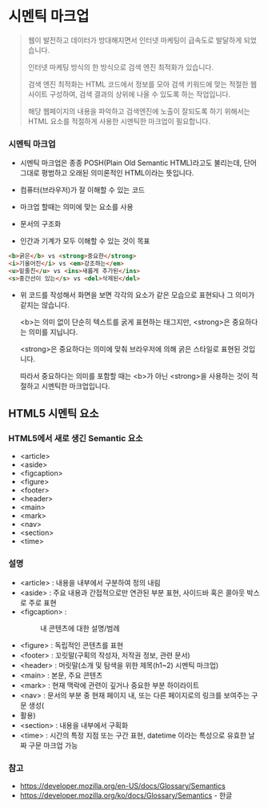 # 시멘틱 마크업

> 웹이 발전하고 데이터가 방대해지면서 인터넷 마케팅이 급속도로 발달하게 되었습니다.
>
> 인터넷 마케팅 방식의 한 방식으로 검색 엔진 최적화가 있습니다.
>
> 검색 엔진 최적화는 HTML 코드에서 정보를 모아 검색 키워드에 맞는 적절한 웹사이트 구성하여, 검색 결과의 상위에 나올 수 있도록 하는 작업입니다.
>
> 해당 웹페이지의 내용을 파악하고 검색엔진에 노출이 잘되도록 하기 위해서는 HTML 요소를 적절하게 사용한 시멘틱한 마크업이 필요합니다. 



### 시멘틱 마크업

+ 시멘틱 마크업은 종종 POSH(Plain Old Semantic HTML)라고도 불리는데, 단어 그대로 평범하고 오래된 의미론적인 HTML이라는 뜻입니다. 

+ 컴퓨터(브라우저)가 잘 이해할 수 있는 코드
+ 마크업 할때는 의미에 맞는 요소를 사용

+ 문서의 구조화
+ 인간과 기계가 모두 이해할 수 있는 것이 목표

~~~html
<b>굵은</b> vs <strong>중요한</strong>
<i>기울어진</i> vs <em>강조하는</em>
<u>밑줄친</u> vs <ins>새롭게 추가된</ins>
<s>중간선이 있는</s> vs <del>삭제된</del>
~~~

+ 위 코드를 작성해서 화면을 보면 각각의 요소가 같은 모습으로 표현되나 그 의미가 같지는 않습니다.

  \<b>는 의미 없이 단순히 텍스트를 굵게 표현하는 태그지만, \<strong>은 중요하다는 의미를 지닙니다.

  \<strong>은 중요하다는 의미에 맞춰 브라우저에 의해 굵은 스타일로 표현된 것입니다.

  따라서 중요하다는 의미를 포함할 때는 \<b>가 아닌 \<strong>을 사용하는 것이 적절하고 시멘틱한 마크업입니다.



## HTML5 시멘틱 요소

### HTML5에서 새로 생긴 Semantic 요소

- \<article>
- \<aside>
- \<figcaption>
- \<figure>
- \<footer>
- \<header>
- \<main>
- \<mark>
- \<nav>
- \<section>
- \<time>



### 설명

- \<article> : 내용을 내부에서 구분하여 정의 내림 
- \<aside> : 주요 내용과 간접적으로만 연관된 부분 표현, 사이드바 혹은 콜아웃 박스로 주로 표현 
- \<figcaption> : <figure> 내 콘텐츠에 대한 설명/범례
- \<figure> : 독립적인 콘텐츠를 표현
- \<footer> : 꼬릿말(구획의 작성자, 저작권 정보, 관련 문서)
- \<header> : 머릿말(소개 및 탐색을 위한 제목(h1~2) 시멘틱 마크업)
- \<main> : 본문, 주요 콘텐츠
- \<mark> : 현재 맥락에 관련이 깊거나 중요한 부분 하이라이트
- \<nav> : 문서의 부분 중 현재 페이지 내, 또는 다른 페이지로의 링크를 보여주는 구문 생성(<li> 활용)
- \<section> : 내용을 내부에서 구획화
- \<time> : 시간의 특정 지점 또는 구간 표현, datetime 이라는 특성으로 유효한 날짜 구문 마크업 가능



### 참고

+ https://developer.mozilla.org/en-US/docs/Glossary/Semantics
+ https://developer.mozilla.org/ko/docs/Glossary/Semantics - 한글